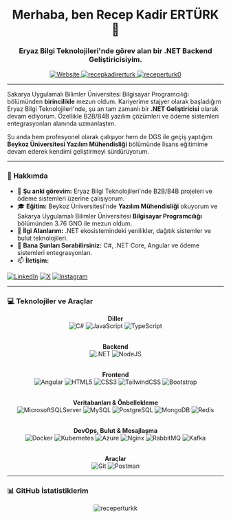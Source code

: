 <h1 align="center">Merhaba, ben Recep Kadir ERTÜRK 👋</h1>
<h3 align="center">Eryaz Bilgi Teknolojileri'nde görev alan bir .NET Backend Geliştiricisiyim.</h3>

<p align="center">
  <a href="https://receperturk.com" target="_blank">
    <img src="https://img.shields.io/badge/Website-receperturk.com-blue?style=for-the-badge&logo=google-chrome" alt="Website"/>
  </a>
  <a href="https://linkedin.com/in/recepkadirerturk" target="_blank">
    <img src="https://img.shields.io/badge/LinkedIn-Recep%20Kadir%20ERTÜRK-0A66C2?style=for-the-badge&logo=linkedin" alt="recepkadirerturk"/>
  </a>
  <a href="https://twitter.com/receperturk0" target="_blank">
    <img src="https://img.shields.io/badge/X-@receperturk0-000000?style=for-the-badge&logo=x" alt="receperturk0"/>
  </a>
</p>

---

<p align="left">
Sakarya Uygulamalı Bilimler Üniversitesi Bilgisayar Programcılığı bölümünden <strong>birincilikle</strong> mezun oldum. Kariyerime stajyer olarak başladığım Eryaz Bilgi Teknolojileri'nde, şu an tam zamanlı bir <strong>.NET Geliştiricisi</strong> olarak devam ediyorum. Özellikle B2B/B4B yazılım çözümleri ve ödeme sistemleri entegrasyonları alanında uzmanlaştım.

Şu anda hem profesyonel olarak çalışıyor hem de DGS ile geçiş yaptığım <strong>Beykoz Üniversitesi Yazılım Mühendisliği</strong> bölümünde lisans eğitimime devam ederek kendimi geliştirmeyi sürdürüyorum.
</p>

---

### 🚀 Hakkımda

- 🔭 **Şu anki görevim:** Eryaz Bilgi Teknolojileri'nde B2B/B4B projeleri ve ödeme sistemleri üzerine çalışıyorum.
- 🎓 **Eğitim:** Beykoz Üniversitesi'nde **Yazılım Mühendisliği** okuyorum ve Sakarya Uygulamalı Bilimler Üniversitesi **Bilgisayar Programcılığı** bölümünden 3.76 GNO ile mezun oldum.
- 🌱 **İlgi Alanlarım:** .NET ekosistemindeki yenilikler, dağıtık sistemler ve bulut teknolojileri.
- 💬 **Bana Şunları Sorabilirsiniz:** C#, .NET Core, Angular ve ödeme sistemleri entegrasyonları.
- 📫 **İletişim:**
<p align="">
<a href="https://linkedin.com/in/recepkadirerturk" target="_blank"><img src="https://img.shields.io/badge/LinkedIn-0A66C2?style=for-the-badge&logo=linkedin&logoColor=white" alt="LinkedIn"/></a>
<a href="https://twitter.com/receperturk0" target="_blank"><img src="https://img.shields.io/badge/X-000000?style=for-the-badge&logo=x&logoColor=white" alt="X"/></a>
<a href="https://instagram.com/receperturk0" target="_blank"><img src="https://img.shields.io/badge/Instagram-E4405F?style=for-the-badge&logo=instagram&logoColor=white" alt="Instagram"/></a>
</p>

---

### 💻 Teknolojiler ve Araçlar

<div align="center">

**Diller** <br>
<img src="https://img.shields.io/badge/c%23-%23239120.svg?style=for-the-badge&logo=c-sharp&logoColor=white" alt="C#"/>
<img src="https://img.shields.io/badge/javascript-%23323330.svg?style=for-the-badge&logo=javascript&logoColor=%23F7DF1E" alt="JavaScript"/>
<img src="https://img.shields.io/badge/typescript-%23007ACC.svg?style=for-the-badge&logo=typescript&logoColor=white" alt="TypeScript"/>
<br><br>

**Backend** <br>
<img src="https://img.shields.io/badge/.NET-5C2D91?style=for-the-badge&logo=dotnet&logoColor=white" alt=".NET"/>
<img src="https://img.shields.io/badge/node.js-6DA55F?style=for-the-badge&logo=node.js&logoColor=white" alt="NodeJS"/>
<br><br>

**Frontend** <br>
<img src="https://img.shields.io/badge/angular-%23DD0031.svg?style=for-the-badge&logo=angular&logoColor=white" alt="Angular"/>
<img src="https://img.shields.io/badge/html5-%23E34F26.svg?style=for-the-badge&logo=html5&logoColor=white" alt="HTML5"/>
<img src="https://img.shields.io/badge/css3-%231572B6.svg?style=for-the-badge&logo=css3&logoColor=white" alt="CSS3"/>
<img src="https://img.shields.io/badge/tailwindcss-%2338B2AC.svg?style=for-the-badge&logo=tailwind-css&logoColor=white" alt="TailwindCSS"/>
<img src="https://img.shields.io/badge/bootstrap-%238511FA.svg?style=for-the-badge&logo=bootstrap&logoColor=white" alt="Bootstrap"/>
<br><br>

**Veritabanları & Önbellekleme** <br>
<img src="https://img.shields.io/badge/Microsoft%20SQL%20Server-CC2927?style=for-the-badge&logo=microsoft%20sql%20server&logoColor=white" alt="MicrosoftSQLServer"/>
<img src="https://img.shields.io/badge/mysql-%2300f.svg?style=for-the-badge&logo=mysql&logoColor=white" alt="MySQL"/>
<img src="https://img.shields.io/badge/postgres-%23316192.svg?style=for-the-badge&logo=postgresql&logoColor=white" alt="PostgreSQL"/>
<img src="https://img.shields.io/badge/MongoDB-%234ea94b.svg?style=for-the-badge&logo=mongodb&logoColor=white" alt="MongoDB"/>
<img src="https://img.shields.io/badge/redis-%23DD0031.svg?style=for-the-badge&logo=redis&logoColor=white" alt="Redis"/>
<br><br>

**DevOps, Bulut & Mesajlaşma** <br>
<img src="https://img.shields.io/badge/docker-%230db7ed.svg?style=for-the-badge&logo=docker&logoColor=white" alt="Docker"/>
<img src="https://img.shields.io/badge/kubernetes-%23326ce5.svg?style=for-the-badge&logo=kubernetes&logoColor=white" alt="Kubernetes"/>
<img src="https://img.shields.io/badge/azure-%230078D4.svg?style=for-the-badge&logo=microsoft-azure&logoColor=white" alt="Azure"/>
<img src="https://img.shields.io/badge/nginx-%23009639.svg?style=for-the-badge&logo=nginx&logoColor=white" alt="Nginx"/>
<img src="https://img.shields.io/badge/Rabbitmq-FF6600?style=for-the-badge&logo=rabbitmq&logoColor=white" alt="RabbitMQ"/>
<img src="https://img.shields.io/badge/Apache%20Kafka-000?style=for-the-badge&logo=apachekafka" alt="Kafka"/>
<br><br>

**Araçlar** <br>
<img src="https://img.shields.io/badge/git-%23F05033.svg?style=for-the-badge&logo=git&logoColor=white" alt="Git"/>
<img src="https://img.shields.io/badge/Postman-FF6C37?style=for-the-badge&logo=postman&logoColor=white" alt="Postman"/>

</div>

---

### 📊 GitHub İstatistiklerim

<p align="center">
  <img src="https://github-readme-stats.vercel.app/api/top-langs/?username=receperturkk&layout=compact&theme=radical&hide_border=true" alt="receperturkk" />
</p>

